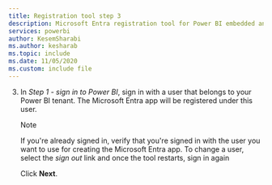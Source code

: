 ```yaml
---
title: Registration tool step 3
description: Microsoft Entra registration tool for Power BI embedded analytics, step 3
services: powerbi
author: KesemSharabi
ms.author: kesharab
ms.topic: include
ms.date: 11/05/2020
ms.custom: include file
---
```


3. In *Step 1 - sign in to Power BI*, sign in with a user that belongs to your Power BI tenant. The Microsoft Entra app will be registered under this user.

    > [!NOTE]
    > If you're already signed in, verify that you're signed in with the user you want to use for creating the Microsoft Entra app. To change a user, select the *sign out* link and once the tool restarts, sign in again

    Click **Next**.
